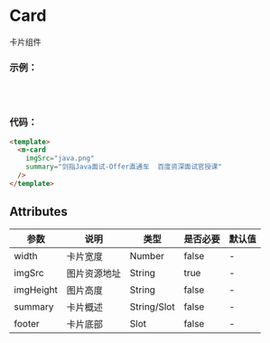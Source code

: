 # Card
卡片组件

### 示例：
<br />
<testCard></testCard>  
<br>
<m-card
    imgSrc="../java.png"
    summary="剑指Java面试-Offer直通车  百度资深面试官授课" 
  />

### 代码：

```html
<template>
  <m-card
    imgSrc="java.png"
    summary="剑指Java面试-Offer直通车  百度资深面试官授课" 
  />
</template>
```

## Attributes
|  参数  |  说明  |  类型  |  是否必要  |  默认值  |
|  ----  |  ----  |  ----  |  ----  |  ----  |
| width  | 卡片宽度 | Number |  false  | - |
| imgSrc  | 图片资源地址 | String | true | - |
| imgHeight  | 图片高度 | String | false | - |
| summary  | 卡片概述 | String/Slot | false | - |
| footer  | 卡片底部 | Slot | false | - |